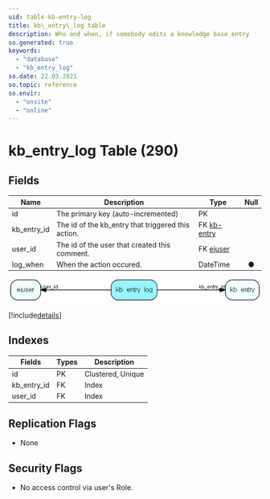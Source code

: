 ```yaml
---
uid: table-kb-entry-log
title: kb\_entry\_log table
description: Who and when, if somebody edits a knowledge base entry
so.generated: true
keywords:
  - "database"
  - "kb_entry_log"
so.date: 22.03.2021
so.topic: reference
so.envir:
  - "onsite"
  - "online"
---
```


# kb\_entry\_log Table (290)

## Fields

| Name | Description | Type | Null |
|------|-------------|------|:----:|
|id|The primary key (auto-incremented)|PK| |
|kb\_entry\_id|The id of the kb_entry that triggered this action.|FK [kb-entry](kb-entry.md)| |
|user\_id|The id of the user that created this comment.|FK [ejuser](ejuser.md)| |
|log\_when|When the action occured.|DateTime|&#x25CF;|


![kb_entry_log table relationship diagram](./media/kb_entry_log.png)

[!include[details](./includes/kb-entry-log.md)]

## Indexes

| Fields | Types | Description |
|--------|-------|-------------|
|id |PK |Clustered, Unique |
|kb\_entry\_id |FK |Index |
|user\_id |FK |Index |

## Replication Flags

* None

## Security Flags

* No access control via user's Role.

